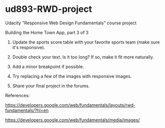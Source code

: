 # ud893-RWD-project
Udacity "Responsive Web Design Fundamentals" course project

Building the Home Town App, part 3 of 3

1.  Update the sports score table with your favorite sports team (make sure it's responsive).

2.  Double check your text.  Is it too long? If so, make it fit more naturally.

3.  Add a minor breakpoint if possible.

4.  Try replacing a few of the images with responsive images.

5.  Share your final project in the forums.

References:

https://developers.google.com/web/fundamentals/layouts/rwd-fundamentals/?hl=en

https://developers.google.com/web/fundamentals/media/images/
